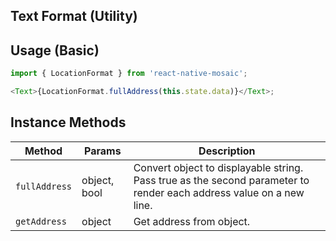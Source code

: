 ## Text Format (Utility)

## Usage (Basic)

```js
import { LocationFormat } from 'react-native-mosaic';

<Text>{LocationFormat.fullAddress(this.state.data)}</Text>;
```

## Instance Methods

| Method        | Params       | Description                                                                                                         |
| ------------- | ------------ | ------------------------------------------------------------------------------------------------------------------- |
| `fullAddress` | object, bool | Convert object to displayable string. Pass true as the second parameter to render each address value on a new line. |
| `getAddress`  | object       | Get address from object.                                                                                            |
